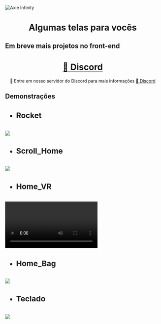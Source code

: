 ![Axie Infinity](https://i.pinimg.com/originals/a9/8a/1f/a98a1fe05019c395040c7872f7a26be4.gif)

<h1 align="center">Algumas telas para vocês</h1>

## Em breve mais projetos no front-end

<h1 align="center">
    <a href="https://discord.gg/kzdkuPUA7v">🔗 Discord</a>
</h1>
<p align="center">🚀 Entre em nosso servidor do Discord para mais informações <a href="https://discord.gg/kzdkuPUA7v">🔗 Discord</a> </p>

<h2>Demonstrações<h2/>


- <h3>Rocket<h3/>

![](https://cdn.discordapp.com/attachments/858906660691902474/880695412258902036/Q9a13o2aId.gif)

- <h3>Scroll_Home<h3/>

![](https://cdn.discordapp.com/attachments/858906660691902474/880695729658662933/ekJVDlxGf5.gif)

- <h3>Home_VR<h3/>

![](https://cdn.discordapp.com/attachments/858906660691902474/880696482934689822/XGUOEo2td4.mp4)

- <h3>Home_Bag<h3/>

![](https://cdn.discordapp.com/attachments/858906660691902474/880697032237522954/kSElHxwmxM.gif)

- <h3>Teclado<h3/>

![](https://cdn.discordapp.com/attachments/858906660691902474/880701463649747054/yU7Bmnl783.gif)